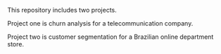 This repository includes two projects.

Project one is churn analysis for a telecommunication company.

Project two is customer segmentation for a Brazilian online department store.
